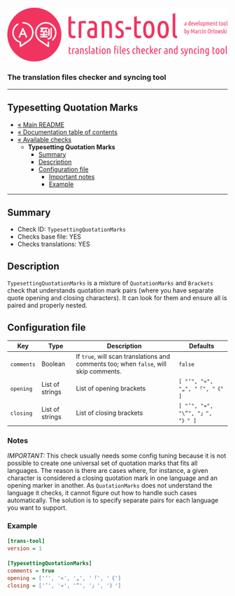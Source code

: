 ![trans-tool logo](../../artwork/trans-tool-logo.png)

### The translation files checker and syncing tool ###

---

## Typesetting Quotation Marks ##

* [« Main README](../../README.md)
* [« Documentation table of contents](../README.md)
* [« Available checks](README.md)
  * **Typesetting Quotation Marks**
    * [Summary](#summary)
    * [Description](#description)
    * [Configuration file](#configuration-file)
      * [Important notes](#notes)
      * [Example](#example)

---

## Summary ##

* Check ID: `TypesettingQuotationMarks`
* Checks base file: YES
* Checks translations: YES

## Description ##

`TypesettingQuotationMarks` is a mixture of `QuotationMarks` and `Brackets` check that understands
quotation mark pairs (where you have separate quote opening and closing characters). It can look for
them and ensure all is paired and properly nested.

## Configuration file ##

| Key        | Type            | Description                                                                           | Defaults                         |
|------------|-----------------|---------------------------------------------------------------------------------------|----------------------------------|
| `comments` | Boolean         | If `true`, will scan translations and comments too; when `false`, will skip comments. | `false`                          |
| `opening`  | List of strings | List of opening brackets                                                              | ``[ "‘", "«", "„", "「", "《" ]``  |
| `closing`  | List of strings | List of closing brackets                                                              | ``[ "’", "»", "\“", "」", "》" ]`` |

### Notes ###

*IMPORTANT:* This check usually needs some config tuning because it is not possible to create one
universal set of quotation marks that fits all languages. The reason is there are cases where, for
instance, a given character is considered a closing quotation mark in one language and an opening
marker in another. As `QuotationMarks` does not understand the language it checks, it cannot figure
out how to handle such cases automatically. The solution is to specify separate pairs for each
language you want to support.

### Example ###

```ini
[trans-tool]
version = 1

[TypesettingQuotationMarks]
comments = true
opening = ['‘', '«', '„', '「', '《']
closing = ['’', '»', '“', '」', '》']
```
